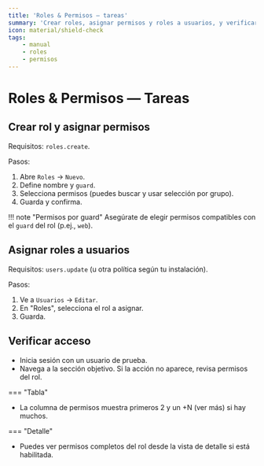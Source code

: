 ```yaml
---
title: 'Roles & Permisos — tareas'
summary: 'Crear roles, asignar permisos y roles a usuarios, y verificar acceso.'
icon: material/shield-check
tags:
    - manual
    - roles
    - permisos
---
```


# Roles & Permisos — Tareas

## Crear rol y asignar permisos

Requisitos: `roles.create`.

Pasos:

1. Abre `Roles` → `Nuevo`.
2. Define nombre y `guard`.
3. Selecciona permisos (puedes buscar y usar selección por grupo).
4. Guarda y confirma.

!!! note "Permisos por guard"
Asegúrate de elegir permisos compatibles con el `guard` del rol (p.ej., `web`).

## Asignar roles a usuarios

Requisitos: `users.update` (u otra política según tu instalación).

Pasos:

1. Ve a `Usuarios` → `Editar`.
2. En "Roles", selecciona el rol a asignar.
3. Guarda.

## Verificar acceso

- Inicia sesión con un usuario de prueba.
- Navega a la sección objetivo. Si la acción no aparece, revisa permisos del rol.

=== "Tabla"

- La columna de permisos muestra primeros 2 y un +N (ver más) si hay muchos.

=== "Detalle"

- Puedes ver permisos completos del rol desde la vista de detalle si está habilitada.
